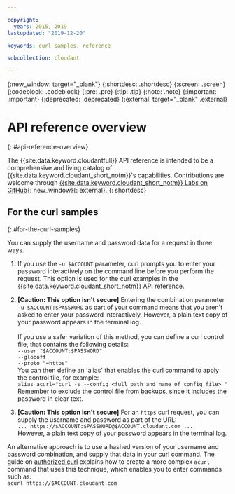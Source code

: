 ```yaml
---

copyright:
  years: 2015, 2019
lastupdated: "2019-12-20"

keywords: curl samples, reference

subcollection: cloudant

---
```


{:new_window: target="_blank"}
{:shortdesc: .shortdesc}
{:screen: .screen}
{:codeblock: .codeblock}
{:pre: .pre}
{:tip: .tip}
{:note: .note}
{:important: .important}
{:deprecated: .deprecated}
{:external: target="_blank" .external}

<!-- Acrolinx: 2019-12-20 -->

# API reference overview
{: #api-reference-overview}

The {{site.data.keyword.cloudantfull}} API reference is intended to be a comprehensive and living catalog of {{site.data.keyword.cloudant_short_notm}}'s capabilities.
Contributions are welcome through [{{site.data.keyword.cloudant_short_notm}} Labs on GitHub](https://github.com/cloudant-labs/slate){: new_window}{: external}.
{: shortdesc}

## For the curl samples
{: #for-the-curl-samples}

You can supply the username and password data for a request in three ways.

1.	If you use the `-u $ACCOUNT` parameter, curl prompts
	you to enter your password interactively on the command line before you perform the request.
	This option is used for the curl examples in the {{site.data.keyword.cloudant_short_notm}} API reference.

2.	**[Caution: This option isn't secure]** Entering the combination parameter `-u $ACCOUNT:$PASSWORD`
	as part of your command means that you aren't asked to enter your password interactively.
	However,
	a plain text copy of your password appears in the terminal log.
	<br/>
	<br/>
	If you use a safer variation of this method, you can define a curl control file,
	that contains the following details:<br/>
	`--user "$ACCOUNT:$PASSWORD"`<br/>
	`--globoff`<br/>
	`--proto "=https"`<br/>
	You can then define an 'alias' that enables the curl command to apply the control file,
	for example:<br/>
	`alias acurl="curl -s --config <full_path_and_name_of_config_file> "`<br/>
	Remember to exclude the control file from backups,
	since it includes the password in clear text.

3.	**[Caution: This option isn't secure]** For an `https` curl request,
	you can supply the username and password as part of the URL:<br/>
	`... https://$ACCOUNT:$PASSWORD@$ACCOUNT.cloudant.com ...`<br/>
	However, a plain text copy of your password appears in the terminal log.

An alternative approach is to use a hashed version of your username and password combination,
and supply that data in your curl command.
The guide on [authorized curl](/docs/services/Cloudant?topic=cloudant-authorized-curl-acurl-#authorized-curl-acurl-)
explains how to create a more complex `acurl` command that uses this technique, which
enables you to enter commands such as:<br/>
`acurl https://$ACCOUNT.cloudant.com`
